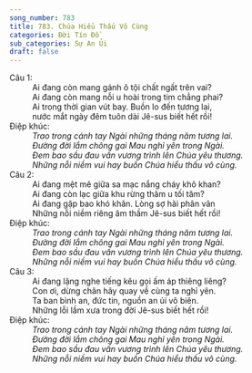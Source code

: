 ```yaml
---
song_number: 783
title: 783. Chúa Hiểu Thấu Vô Cùng
categories: Đời Tín Đồ
sub_categories: Sự An Ủi
draft: false
---
```

<dl><dt>Câu 1:</dt><dd data-verse="1">Ai đang còn mang gánh ô tội chất ngất trên vai? <br/>Ai đang còn mang nỗi u hoài trong tim chẳng phai? <br/>Ai trong thời gian vút bay. Buồn lo đến tương lai, <br/>nước mắt ngày đêm tuôn dài Jê-sus biết hết rồi! </dd><dt>Điệp khúc:</dt><dd data-chorus="1"><em>Trao trong cánh tay Ngài những tháng năm tương lai. <br/>Đường đời lắm chông gai Mau nghỉ yên trong Ngài. <br/>Đem bao sầu đau vấn vương trình lên Chúa yêu thương. <br/>Những nỗi niềm vui hay buồn Chúa hiểu thấu vô cùng. </em></dd><dt>Câu 2:</dt><dd data-verse="2">Ai đang mệt mê giữa sa mạc nắng cháy khô khan? <br/>Ai đang còn lạc giữa khu rừng thâm u tối tăm? <br/>Ai đang gặp bao khó khăn. Lòng sợ hãi phân vân <br/>Những nỗi niềm riêng âm thầm Jê-sus biết hết rồi! </dd><dt>Điệp khúc:</dt><dd data-chorus="1"><em>Trao trong cánh tay Ngài những tháng năm tương lai. <br/>Đường đời lắm chông gai Mau nghỉ yên trong Ngài. <br/>Đem bao sầu đau vấn vương trình lên Chúa yêu thương. <br/>Những nỗi niềm vui hay buồn Chúa hiểu thấu vô cùng. </em></dd><dt>Câu 3:</dt><dd data-verse="3">Ai đang lặng nghe tiếng kêu gọi ấm áp thiêng liêng? <br/>Con ơi, dừng chân hãy quay về cùng ta nghỉ yên. <br/>Ta ban bình an, đức tin, nguồn an ủi vô biên. <br/>Những lỗi lầm xưa trong đời Jê-sus biết hết rồi! </dd><dt>Điệp khúc:</dt><dd data-chorus="1"><em>Trao trong cánh tay Ngài những tháng năm tương lai. <br/>Đường đời lắm chông gai Mau nghỉ yên trong Ngài. <br/>Đem bao sầu đau vấn vương trình lên Chúa yêu thương. <br/>Những nỗi niềm vui hay buồn Chúa hiểu thấu vô cùng. </em></dd></dl>